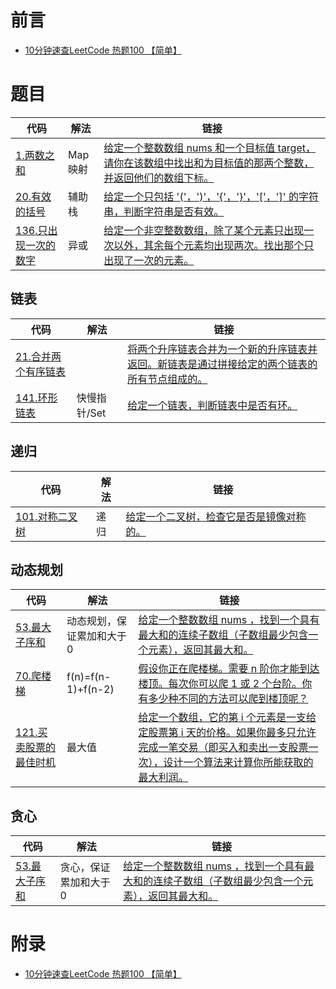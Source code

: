 # 前言

- [10分钟速查LeetCode 热题100 【简单】](https://zhuanlan.zhihu.com/p/84230862)

# 题目

| 代码 | 解法 | 链接 |
| ---- | ---- | ---- |
| [1.两数之和](../array/TwoSum.java) | Map映射 | [给定一个整数数组 nums 和一个目标值 target，请你在该数组中找出和为目标值的那两个整数，并返回他们的数组下标。](https://leetcode-cn.com/problems/two-sum/) |
| [20.有效的括号](../ValidParenthesis.java) | 辅助栈 | [给定一个只包括 '('，')'，'{'，'}'，'['，']' 的字符串，判断字符串是否有效。](https://leetcode-cn.com/problems/valid-parentheses/) | 
| [136.只出现一次的数字](../SingleNumber.java) | 异或 | [给定一个非空整数数组，除了某个元素只出现一次以外，其余每个元素均出现两次。找出那个只出现了一次的元素。](https://leetcode-cn.com/problems/single-number/) |

## 链表

| 代码 | 解法 | 链接 |
| ---- | ---- | ---- |
| [21.合并两个有序链表](../linklist/MergeTwoLists.java) | | [将两个升序链表合并为一个新的升序链表并返回。新链表是通过拼接给定的两个链表的所有节点组成的。](https://leetcode-cn.com/problems/merge-two-sorted-lists/) |
| [141.环形链表](../linklist/HasCycle.java) |  快慢指针/Set | [给定一个链表，判断链表中是否有环。](https://leetcode-cn.com/problems/linked-list-cycle/) |

## 递归

| 代码 | 解法 | 链接 |
| ---- | ---- | ---- |
| [101.对称二叉树](../../../SwordOffer/JavaOffer/Demo58.java) | 递归 | [给定一个二叉树，检查它是否是镜像对称的。](https://leetcode-cn.com/problems/symmetric-tree/) |

## 动态规划

| 代码 | 解法 | 链接 |
| ---- | ---- | ---- |
| [53.最大子序和](../dp/MaxSubArray.java) |  动态规划，保证累加和大于0 | [给定一个整数数组 nums ，找到一个具有最大和的连续子数组（子数组最少包含一个元素），返回其最大和。](https://leetcode-cn.com/problems/maximum-subarray/) |
| [70.爬楼梯](../dp/ClimbStairs.java) | f(n)=f(n-1)+f(n-2) | [假设你正在爬楼梯。需要 n 阶你才能到达楼顶。每次你可以爬 1 或 2 个台阶。你有多少种不同的方法可以爬到楼顶呢？](https://leetcode-cn.com/problems/climbing-stairs/) |
| [121.买卖股票的最佳时机](../dp/MaxProfit.java) | 最大值 | [给定一个数组，它的第 i 个元素是一支给定股票第 i 天的价格。如果你最多只允许完成一笔交易（即买入和卖出一支股票一次），设计一个算法来计算你所能获取的最大利润。](https://leetcode-cn.com/problems/best-time-to-buy-and-sell-stock/) |

## 贪心

| 代码 | 解法 | 链接 |
| ---- | ---- | ---- |
| [53.最大子序和](../greedy/MaxSubArray.java) |  贪心，保证累加和大于0 | [给定一个整数数组 nums ，找到一个具有最大和的连续子数组（子数组最少包含一个元素），返回其最大和。](https://leetcode-cn.com/problems/maximum-subarray/) |

# 附录

- [10分钟速查LeetCode 热题100 【简单】](https://zhuanlan.zhihu.com/p/84230862)